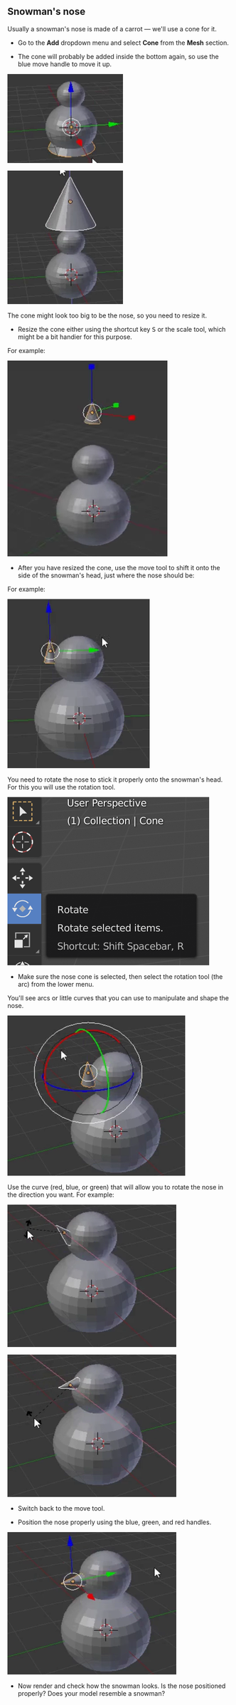 ## Snowman's nose

Usually a snowman's nose is made of a carrot — we'll use a cone for it.

+ Go to the **Add** dropdown menu and select **Cone** from the **Mesh** section.

+ The cone will probably be added inside the bottom again, so use the blue move handle to move it up.

![Drag cone](images/blender-drag-cone-1.png)

![Cone appears](images/blender-drag-cone-2.png)

The cone might look too big to be the nose, so you need to resize it.

+ Resize the cone either using the shortcut key <kbd>S</kbd> or the scale tool, which might be a bit handier for this purpose.

For example:

![Resize the cone](images/blender-resize-cone.png)

+ After you have resized the cone, use the move tool to shift it onto the side of the snowman's head, just where the nose should be:

For example:

![Position the cone](images/blender-position-cone-2.png)

You need to rotate the nose to stick it properly onto the snowman's head. For this you will use the rotation tool.

![Position the cone](images/rotate-tool.png)

+ Make sure the nose cone is selected, then select the rotation tool (the arc) from the lower menu.

You'll see arcs or little curves that you can use to manipulate and shape the nose.

![Rotate the nose](images/blender-rotate-nose-tool.png)

Use the curve (red, blue, or green) that will allow you to rotate the nose in the direction you want. For example:

![Rotate the nose](images/blender-rotate-cone-1.png)

![Rotate the nose more](images/blender-rotate-cone-2.png)

+ Switch back to the move tool.

+ Position the nose properly using the blue, green, and red handles.

![Position the nose](images/blender-rotate-cone-3.png)

+ Now render and check how the snowman looks. Is the nose positioned properly? Does your model resemble a snowman?